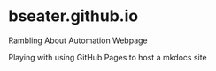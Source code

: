 # bseater.github.io
Rambling About Automation Webpage

Playing with using GitHub Pages to host a mkdocs site
